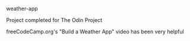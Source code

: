 weather-app

Project completed for The Odin Project

freeCodeCamp.org's "Build a Weather App" video has been very helpful